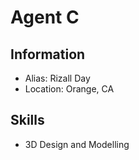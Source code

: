 # Agent C
## Information
* Alias: Rizall Day
* Location: Orange, CA

## Skills
* 3D Design and Modelling
 


